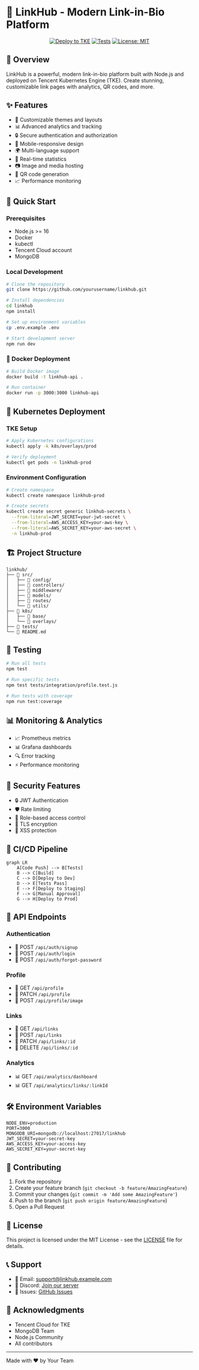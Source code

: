 # 🔗 LinkHub - Modern Link-in-Bio Platform

<div align="center">

[![Deploy to TKE](https://github.com/yourusername/linkhub/actions/workflows/deploy.yml/badge.svg)](https://github.com/yourusername/linkhub/actions/workflows/deploy.yml)
[![Tests](https://github.com/yourusername/linkhub/actions/workflows/test.yml/badge.svg)](https://github.com/yourusername/linkhub/actions/workflows/test.yml)
[![License: MIT](https://img.shields.io/badge/License-MIT-yellow.svg)](https://opensource.org/licenses/MIT)

</div>

## 📖 Overview

LinkHub is a powerful, modern link-in-bio platform built with Node.js and deployed on Tencent Kubernetes Engine (TKE). Create stunning, customizable link pages with analytics, QR codes, and more.

## ✨ Features

- 🎨 Customizable themes and layouts
- 📊 Advanced analytics and tracking
- 🔒 Secure authentication and authorization
- 📱 Mobile-responsive design
- 🌍 Multi-language support
- 🔄 Real-time statistics
- 📷 Image and media hosting
- 🔗 QR code generation
- 📈 Performance monitoring

## 🚀 Quick Start

### Prerequisites

- Node.js >= 16
- Docker
- kubectl
- Tencent Cloud account
- MongoDB

### Local Development

```bash
# Clone the repository
git clone https://github.com/yourusername/linkhub.git

# Install dependencies
cd linkhub
npm install

# Set up environment variables
cp .env.example .env

# Start development server
npm run dev
```

### 🐳 Docker Deployment

```bash
# Build Docker image
docker build -t linkhub-api .

# Run container
docker run -p 3000:3000 linkhub-api
```

## 🌟 Kubernetes Deployment

### TKE Setup

```bash
# Apply Kubernetes configurations
kubectl apply -k k8s/overlays/prod

# Verify deployment
kubectl get pods -n linkhub-prod
```

### Environment Configuration

```bash
# Create namespace
kubectl create namespace linkhub-prod

# Create secrets
kubectl create secret generic linkhub-secrets \
  --from-literal=JWT_SECRET=your-jwt-secret \
  --from-literal=AWS_ACCESS_KEY=your-aws-key \
  --from-literal=AWS_SECRET_KEY=your-aws-secret \
  -n linkhub-prod
```

## 🏗️ Project Structure

```
linkhub/
├── 📁 src/
│   ├── 📁 config/
│   ├── 📁 controllers/
│   ├── 📁 middleware/
│   ├── 📁 models/
│   ├── 📁 routes/
│   └── 📁 utils/
├── 📁 k8s/
│   ├── 📁 base/
│   └── 📁 overlays/
├── 📁 tests/
└── 📄 README.md
```

## 🧪 Testing

```bash
# Run all tests
npm test

# Run specific tests
npm test tests/integration/profile.test.js

# Run tests with coverage
npm run test:coverage
```

## 📊 Monitoring & Analytics

- 📈 Prometheus metrics
- 📊 Grafana dashboards
- 🔍 Error tracking
- ⚡ Performance monitoring

## 🔐 Security Features

- 🔒 JWT Authentication
- 🛡️ Rate limiting
- 🔑 Role-based access control
- 🔐 TLS encryption
- 🛑 XSS protection

## 🚀 CI/CD Pipeline

```mermaid
graph LR
    A[Code Push] --> B[Tests]
    B --> C[Build]
    C --> D[Deploy to Dev]
    D --> E[Tests Pass]
    E --> F[Deploy to Staging]
    F --> G[Manual Approval]
    G --> H[Deploy to Prod]
```

## 📱 API Endpoints

### Authentication
- 🔑 POST `/api/auth/signup`
- 🔑 POST `/api/auth/login`
- 🔑 POST `/api/auth/forgot-password`

### Profile
- 👤 GET `/api/profile`
- 👤 PATCH `/api/profile`
- 📸 POST `/api/profile/image`

### Links
- 🔗 GET `/api/links`
- 🔗 POST `/api/links`
- 🔗 PATCH `/api/links/:id`
- 🔗 DELETE `/api/links/:id`

### Analytics
- 📊 GET `/api/analytics/dashboard`
- 📊 GET `/api/analytics/links/:linkId`

## 🛠️ Environment Variables

```env
NODE_ENV=production
PORT=3000
MONGODB_URI=mongodb://localhost:27017/linkhub
JWT_SECRET=your-secret-key
AWS_ACCESS_KEY=your-access-key
AWS_SECRET_KEY=your-secret-key
```

## 🤝 Contributing

1. Fork the repository
2. Create your feature branch (`git checkout -b feature/AmazingFeature`)
3. Commit your changes (`git commit -m 'Add some AmazingFeature'`)
4. Push to the branch (`git push origin feature/AmazingFeature`)
5. Open a Pull Request

## 📄 License

This project is licensed under the MIT License - see the [LICENSE](LICENSE) file for details.

## 📞 Support

- 📧 Email: support@linkhub.example.com
- 💬 Discord: [Join our server](https://discord.gg/linkhub)
- 📝 Issues: [GitHub Issues](https://github.com/yourusername/linkhub/issues)

## 🙏 Acknowledgments

- Tencent Cloud for TKE
- MongoDB Team
- Node.js Community
- All contributors

---

Made with ❤️ by Your Team
